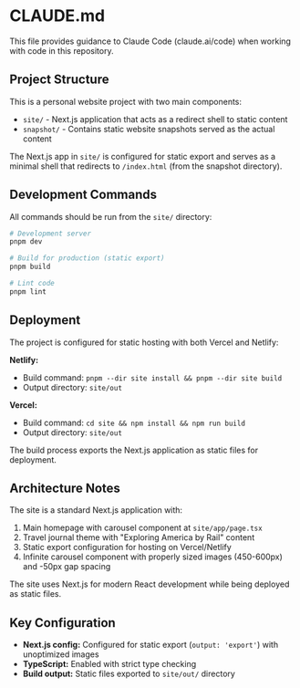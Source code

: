 # CLAUDE.md

This file provides guidance to Claude Code (claude.ai/code) when working with code in this repository.

## Project Structure

This is a personal website project with two main components:

- `site/` - Next.js application that acts as a redirect shell to static content
- `snapshot/` - Contains static website snapshots served as the actual content

The Next.js app in `site/` is configured for static export and serves as a minimal shell that redirects to `/index.html` (from the snapshot directory).

## Development Commands

All commands should be run from the `site/` directory:

```bash
# Development server
pnpm dev

# Build for production (static export)
pnpm build

# Lint code
pnpm lint
```

## Deployment

The project is configured for static hosting with both Vercel and Netlify:

**Netlify:**
- Build command: `pnpm --dir site install && pnpm --dir site build`
- Output directory: `site/out`

**Vercel:**
- Build command: `cd site && npm install && npm run build`
- Output directory: `site/out`

The build process exports the Next.js application as static files for deployment.

## Architecture Notes

The site is a standard Next.js application with:
1. Main homepage with carousel component at `site/app/page.tsx`
2. Travel journal theme with "Exploring America by Rail" content
3. Static export configuration for hosting on Vercel/Netlify
4. Infinite carousel component with properly sized images (450-600px) and -50px gap spacing

The site uses Next.js for modern React development while being deployed as static files.

## Key Configuration

- **Next.js config:** Configured for static export (`output: 'export'`) with unoptimized images
- **TypeScript:** Enabled with strict type checking
- **Build output:** Static files exported to `site/out/` directory